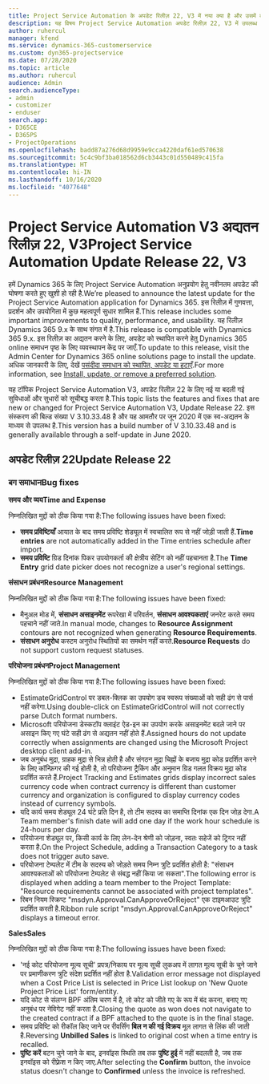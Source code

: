 ```yaml
---
title: Project Service Automation के अपडेट रिलीज़ 22, V3 में नया क्या है और उसमें क्या परिवर्तन हुआ है
description: यह विषय Project Service Automation अपडेट रिलीज़ 22, V3 में उपलब्ध सुविधाओं और सुधारों को सूचीबद्ध करता है.
author: ruhercul
manager: kfend
ms.service: dynamics-365-customerservice
ms.custom: dyn365-projectservice
ms.date: 07/28/2020
ms.topic: article
ms.author: ruhercul
audience: Admin
search.audienceType:
- admin
- customizer
- enduser
search.app:
- D365CE
- D365PS
- ProjectOperations
ms.openlocfilehash: badd87a276d68d9959e9cca4220daf61ed570638
ms.sourcegitcommit: 5c4c9bf3ba018562d6cb3443c01d550489c415fa
ms.translationtype: HT
ms.contentlocale: hi-IN
ms.lasthandoff: 10/16/2020
ms.locfileid: "4077648"
---
```

# <a name="project-service-automation-update-release-22-v3"></a><span data-ttu-id="4b7b4-103">Project Service Automation V3 अद्यतन रिलीज़ 22, V3</span><span class="sxs-lookup"><span data-stu-id="4b7b4-103">Project Service Automation Update Release 22, V3</span></span>

<span data-ttu-id="4b7b4-104">हमें Dynamics 365 के लिए Project Service Automation अनुप्रयोग हेतु नवीनतम अपडेट की घोषणा करते हुए खुशी हो रही है.</span><span class="sxs-lookup"><span data-stu-id="4b7b4-104">We’re pleased to announce the latest update for the Project Service Automation application for Dynamics 365.</span></span> <span data-ttu-id="4b7b4-105">इस रिलीज़ में गुणवत्ता, प्रदर्शन और उपयोगिता में कुछ महत्वपूर्ण सुधार शामिल हैं.</span><span class="sxs-lookup"><span data-stu-id="4b7b4-105">This release includes some important improvements to quality, performance, and usability.</span></span> <span data-ttu-id="4b7b4-106">यह रिलीज़ Dynamics 365 9.x के साथ संगत में है.</span><span class="sxs-lookup"><span data-stu-id="4b7b4-106">This release is compatible with Dynamics 365 9.x.</span></span> <span data-ttu-id="4b7b4-107">इस रिलीज़ का अद्यतन करने के लिए, अपडेट को स्थापित करने हेतु Dynamics 365 online समाधन पृष्ठ के लिए व्यवस्थापन केंद्र पर जाएँ.</span><span class="sxs-lookup"><span data-stu-id="4b7b4-107">To update to this release, visit the Admin Center for Dynamics 365 online solutions page to install the update.</span></span> <span data-ttu-id="4b7b4-108">अधिक जानकारी के लिए, देखें [पसंदीदा समाधान को स्थापित, अपडेट या हटाएँ](https://docs.microsoft.com/power-platform/admin/install-remove-preferred-solution).</span><span class="sxs-lookup"><span data-stu-id="4b7b4-108">For more information, see [Install, update, or remove a preferred solution](https://docs.microsoft.com/power-platform/admin/install-remove-preferred-solution).</span></span>

<span data-ttu-id="4b7b4-109">यह टॉपिक Project Service Automation V3, अपडेट रिलीज़ 22 के लिए नई या बदली गई सुविधाओं और सुधारों को सूचीबद्ध करता है.</span><span class="sxs-lookup"><span data-stu-id="4b7b4-109">This topic lists the features and fixes that are new or changed for Project Service Automation V3, Update Release 22.</span></span> <span data-ttu-id="4b7b4-110">इस संस्करण की बिल्ड संख्या V 3.10.33.48 है और यह आमतौर पर जून 2020 में एक स्व-अद्यतन के माध्यम से उपलब्ध है.</span><span class="sxs-lookup"><span data-stu-id="4b7b4-110">This version has a build number of V 3.10.33.48 and is generally available through a self-update in June 2020.</span></span>

## <a name="update-release-22"></a><span data-ttu-id="4b7b4-111">अपडेट रिलीज़ 22</span><span class="sxs-lookup"><span data-stu-id="4b7b4-111">Update Release 22</span></span>

### <a name="bug-fixes"></a><span data-ttu-id="4b7b4-112">बग समाधान</span><span class="sxs-lookup"><span data-stu-id="4b7b4-112">Bug fixes</span></span>



<span data-ttu-id="4b7b4-113">**समय और व्यय**</span><span class="sxs-lookup"><span data-stu-id="4b7b4-113">**Time and Expense**</span></span>

<span data-ttu-id="4b7b4-114">निम्नलिखित मुद्दों को ठीक किया गया है:</span><span class="sxs-lookup"><span data-stu-id="4b7b4-114">The following issues have been fixed:</span></span>

- <span data-ttu-id="4b7b4-115">**समय प्रविष्टियाँ** आयात के बाद समय प्रविष्टि शेड्यूल में स्वचालित रूप से नहीं जोड़ी जाती हैं.</span><span class="sxs-lookup"><span data-stu-id="4b7b4-115">**Time entries** are not automatically added in the Time entries schedule after import.</span></span>
- <span data-ttu-id="4b7b4-116">**समय प्रविष्टि** ग्रिड दिनांक पिकर उपयोगकर्ता की क्षेत्रीय सेटिंग को नहीं पहचानता है.</span><span class="sxs-lookup"><span data-stu-id="4b7b4-116">The **Time Entry** grid date picker does not recognize a user's regional settings.</span></span>

<span data-ttu-id="4b7b4-117">**संसाधन प्रबंधन**</span><span class="sxs-lookup"><span data-stu-id="4b7b4-117">**Resource Management**</span></span>

<span data-ttu-id="4b7b4-118">निम्नलिखित मुद्दों को ठीक किया गया है:</span><span class="sxs-lookup"><span data-stu-id="4b7b4-118">The following issues have been fixed:</span></span>

- <span data-ttu-id="4b7b4-119">मैनुअल मोड में, **संसाधन असाइनमेंट** रूपरेखा में परिवर्तन, **संसाधन आवश्यकताएं** जनरेट करते समय पहचाने नहीं जाते.</span><span class="sxs-lookup"><span data-stu-id="4b7b4-119">In manual mode, changes to **Resource Assignment** contours are not recognized when generating **Resource Requirements**.</span></span>
- <span data-ttu-id="4b7b4-120">**संसाधन अनुरोध** कस्टम अनुरोध स्थितियों का समर्थन नहीं करते.</span><span class="sxs-lookup"><span data-stu-id="4b7b4-120">**Resource Requests** do not support custom request statuses.</span></span>

<span data-ttu-id="4b7b4-121">**परियोजना प्रबंधन**</span><span class="sxs-lookup"><span data-stu-id="4b7b4-121">**Project Management**</span></span>

<span data-ttu-id="4b7b4-122">निम्नलिखित मुद्दों को ठीक किया गया है:</span><span class="sxs-lookup"><span data-stu-id="4b7b4-122">The following issues have been fixed:</span></span>

- <span data-ttu-id="4b7b4-123">EstimateGridControl पर डबल-क्लिक का उपयोग डच स्वरूप संख्याओं को सही ढंग से पार्स नहीं करेगा.</span><span class="sxs-lookup"><span data-stu-id="4b7b4-123">Using double-click on EstimateGridControl will not correctly parse Dutch format numbers.</span></span>
- <span data-ttu-id="4b7b4-124">Microsoft परियोजना डेस्कटॉप क्लाइंट ऐड-इन का उपयोग करके असाइनमेंट बदले जाने पर असाइन किए गए घंटे सही ढंग से अद्यतन नहीं होते हैं.</span><span class="sxs-lookup"><span data-stu-id="4b7b4-124">Assigned hours do not update correctly when assignments are changed using the Microsoft Project desktop client add-in.</span></span>
- <span data-ttu-id="4b7b4-125">जब अनुबंध मुद्रा, ग्राहक मुद्रा से भिन्न होती है और संगठन मुद्रा चिह्नों के बजाय मुद्रा कोड प्रदर्शित करने के लिए कॉन्फ़िगर की गई होती है, तो परियोजना ट्रैकिंग और अनुमान ग्रिड गलत विक्रय मुद्रा कोड प्रदर्शित करते हैं.</span><span class="sxs-lookup"><span data-stu-id="4b7b4-125">Project Tracking and Estimates grids display incorrect sales currency code when contract currency is different than customer currency and organization is configured to display currency codes instead of currency symbols.</span></span>
- <span data-ttu-id="4b7b4-126">यदि कार्य समय शेड्यूल 24 घंटे प्रति दिन है, तो टीम सदस्य का समाप्ति दिनांक एक दिन जोड़ देगा.</span><span class="sxs-lookup"><span data-stu-id="4b7b4-126">A Team member's finish date will add one day if the work hour schedule is 24-hours per day.</span></span>
- <span data-ttu-id="4b7b4-127">परियोजना शेड्यूल पर, किसी कार्य के लिए लेन-देन श्रेणी को जोड़ना, स्वतः सहेजें को ट्रिगर नहीं करता है.</span><span class="sxs-lookup"><span data-stu-id="4b7b4-127">On the Project Schedule, adding a Transaction Category to a task does not trigger auto save.</span></span>
- <span data-ttu-id="4b7b4-128">परियोजना टेम्पलेट में टीम के सदस्य को जोड़ते समय निम्न त्रुटि प्रदर्शित होती है: "संसाधन आवश्यकताओं को परियोजना टेम्पलेट से संबद्ध नहीं किया जा सकता".</span><span class="sxs-lookup"><span data-stu-id="4b7b4-128">The following error is displayed when adding a team member to the Project Template: "Resource requirements cannot be associated with project templates".</span></span> 
- <span data-ttu-id="4b7b4-129">रिबन नियम स्क्रिप्ट "msdyn.Approval.CanApproveOrReject" एक टाइमआउट त्रुटि प्रदर्शित करती है.</span><span class="sxs-lookup"><span data-stu-id="4b7b4-129">Ribbon rule script "msdyn.Approval.CanApproveOrReject" displays a timeout error.</span></span>

<span data-ttu-id="4b7b4-130">**Sales**</span><span class="sxs-lookup"><span data-stu-id="4b7b4-130">**Sales**</span></span>

<span data-ttu-id="4b7b4-131">निम्नलिखित मुद्दों को ठीक किया गया है:</span><span class="sxs-lookup"><span data-stu-id="4b7b4-131">The following issues have been fixed:</span></span>

- <span data-ttu-id="4b7b4-132">'नई कोट परियोजना मूल्य सूची' प्रपत्र/निकाय पर मूल्य सूची लुकअप में लागत मूल्य सूची के चुने जाने पर प्रमाणीकरण त्रुटि संदेश प्रदर्शित नहीं होता है.</span><span class="sxs-lookup"><span data-stu-id="4b7b4-132">Validation error message not displayed when a Cost Price List is selected in Price List lookup on 'New Quote Project Price List' form/entity.</span></span>
- <span data-ttu-id="4b7b4-133">यदि कोट से संलग्न BPF अंतिम चरण में है, तो कोट को जीते गए के रूप में बंद करना, बनाए गए अनुबंध पर नेविगेट नहीं करता है.</span><span class="sxs-lookup"><span data-stu-id="4b7b4-133">Closing the quote as won does not navigate to the created contract if a BPF attached to the quote is in the final stage.</span></span>
- <span data-ttu-id="4b7b4-134">समय प्रविष्टि को रीकॉल किए जाने पर रीवर्सिंग **बिल न की गई विक्रय** मूल लागत से लिंक की जाती है.</span><span class="sxs-lookup"><span data-stu-id="4b7b4-134">Reversing **Unbilled Sales** is linked to original cost when a time entry is recalled.</span></span>
- <span data-ttu-id="4b7b4-135">**पुष्टि करें** बटन चुने जाने के बाद, इनवॉइस स्थिति तब तक **पुष्टि हुई** में नहीं बदलती है, जब तक इनवॉइस को रीफ़्रेश न किए जाए.</span><span class="sxs-lookup"><span data-stu-id="4b7b4-135">After selecting the **Confirm** button, the invoice status doesn't change to **Confirmed** unless the invoice is refreshed.</span></span>
